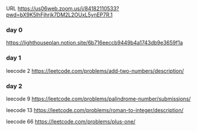 URL https://us06web.zoom.us/j/84182110533?pwd=bX9K5lhFjhrjk7DM2L2OUxL5ynEP7R.1

### day 0
https://lighthouseplan.notion.site/6b716eeccb9449b4a1743db9e3659f1a

### day 1 
leecode 2
https://leetcode.com/problems/add-two-numbers/description/

### day 2  
leecode 9
https://leetcode.com/problems/palindrome-number/submissions/

leecode 13
https://leetcode.com/problems/roman-to-integer/description/

leecode 66
https://leetcode.com/problems/plus-one/